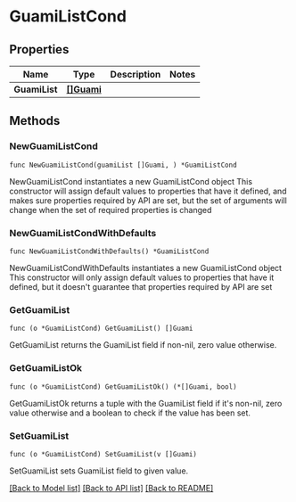 # GuamiListCond

## Properties

Name | Type | Description | Notes
------------ | ------------- | ------------- | -------------
**GuamiList** | [**[]Guami**](Guami.md) |  | 

## Methods

### NewGuamiListCond

`func NewGuamiListCond(guamiList []Guami, ) *GuamiListCond`

NewGuamiListCond instantiates a new GuamiListCond object
This constructor will assign default values to properties that have it defined,
and makes sure properties required by API are set, but the set of arguments
will change when the set of required properties is changed

### NewGuamiListCondWithDefaults

`func NewGuamiListCondWithDefaults() *GuamiListCond`

NewGuamiListCondWithDefaults instantiates a new GuamiListCond object
This constructor will only assign default values to properties that have it defined,
but it doesn't guarantee that properties required by API are set

### GetGuamiList

`func (o *GuamiListCond) GetGuamiList() []Guami`

GetGuamiList returns the GuamiList field if non-nil, zero value otherwise.

### GetGuamiListOk

`func (o *GuamiListCond) GetGuamiListOk() (*[]Guami, bool)`

GetGuamiListOk returns a tuple with the GuamiList field if it's non-nil, zero value otherwise
and a boolean to check if the value has been set.

### SetGuamiList

`func (o *GuamiListCond) SetGuamiList(v []Guami)`

SetGuamiList sets GuamiList field to given value.



[[Back to Model list]](../README.md#documentation-for-models) [[Back to API list]](../README.md#documentation-for-api-endpoints) [[Back to README]](../README.md)


